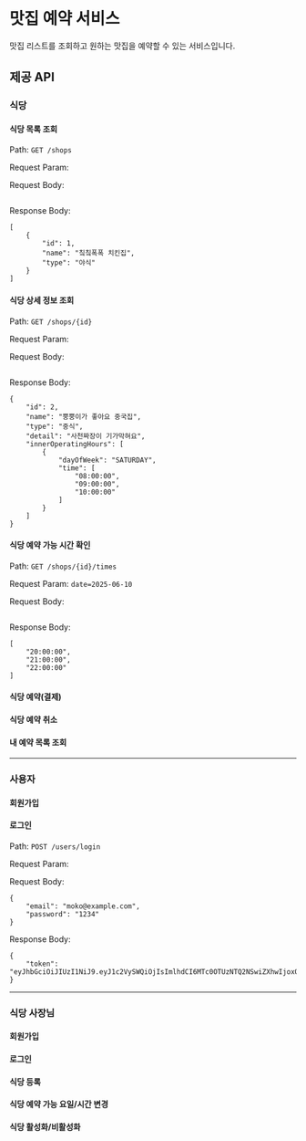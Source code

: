 # 맛집 예약 서비스

맛집 리스트를 조회하고 원하는 맛집을 예약할 수 있는 서비스입니다.

## 제공 API

### 식당

#### 식당 목록 조회

Path: `GET /shops`

Request Param:

Request Body:
```

```

Response Body:
```
[
    {
        "id": 1,
        "name": "칰칰폭폭 치킨집",
        "type": "야식"
    }
]
```

#### 식당 상세 정보 조회

Path: `GET /shops/{id}`

Request Param:

Request Body:
```

```

Response Body:
```
{
    "id": 2,
    "name": "뿡뿡이가 좋아요 중국집",
    "type": "중식",
    "detail": "사천짜장이 기가막혀요",
    "innerOperatingHours": [
        {
            "dayOfWeek": "SATURDAY",
            "time": [
                "08:00:00",
                "09:00:00",
                "10:00:00"
            ]
        }
    ]
}
```

#### 식당 예약 가능 시간 확인

Path: `GET /shops/{id}/times`

Request Param:
`date=2025-06-10`

Request Body:
```

```

Response Body:
```
[
    "20:00:00",
    "21:00:00",
    "22:00:00"
]
```

#### 식당 예약(결제)


#### 식당 예약 취소


#### 내 예약 목록 조회


---

### 사용자


#### 회원가입


#### 로그인

Path: `POST /users/login`

Request Param:

Request Body:
```
{
    "email": "moko@example.com",
    "password": "1234"
}
```

Response Body:
```
{
    "token": "eyJhbGciOiJIUzI1NiJ9.eyJ1c2VySWQiOjIsImlhdCI6MTc0OTUzNTQ2NSwiZXhwIjoxODQ5NTM1NDY0fQ.choEAoZF0v_qoXcP1NRxOwy3RXObIxFkuvA27qf1xAE"
}
```

---

### 식당 사장님


#### 회원가입


#### 로그인


#### 식당 등록


#### 식당 예약 가능 요일/시간 변경


#### 식당 활성화/비활성화
